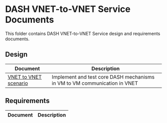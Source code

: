 # DASH VNET-to-VNET Service Documents

This folder contains DASH VNET-to-VNET Service design and requirements documents.

## Design

| Document                                               | Description                                |
| ------------------------------------------------------ | ------------------------------------------ |
|[VNET to VNET scenario](vnet-to-vnet-service.md)|Implement and test core DASH mechanisms in VM to VM communication in VNET|


## Requirements

| Document                                               | Description                                |
| ------------------------------------------------------ | ------------------------------------------ |